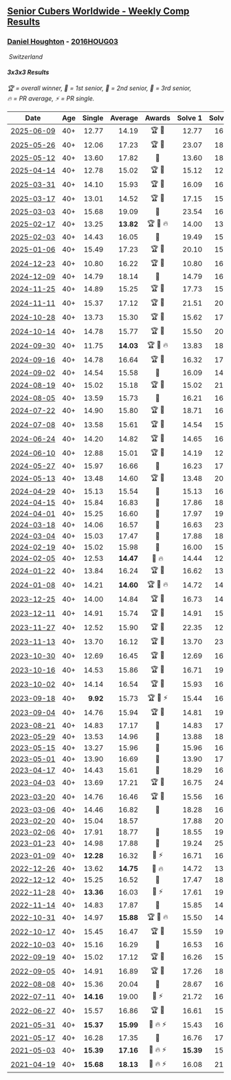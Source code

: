 <style>table {white-space: nowrap;}</style>
<link rel="stylesheet" type="text/css" href="/scw-comp/css/flags.css" />

## [Senior Cubers Worldwide - Weekly Comp Results](/scw-comp/results/)
### [Daniel Houghton](README.md) - [2016HOUG03](https://www.worldcubeassociation.org/persons/2016HOUG03?event=333)

<i class="flag flag-CH" />&nbsp;Switzerland

#### 3x3x3 Results

<span style="white-space: nowrap;">🏆 = overall winner</span>, <span style="white-space: nowrap;">🥇 = 1st senior</span>, <span style="white-space: nowrap;">🥈 = 2nd senior</span>, <span style="white-space: nowrap;">🥉 = 3rd senior</span>, <span style="white-space: nowrap;">🔥 = PR average</span>, <span style="white-space: nowrap;">⚡ = PR single</span>.

| Date | Age | Single | Average | Awards | Solve 1 | Solve 2 | Solve 3 | Solve 4 | Solve 5 | Video |
| :--: | :--: | --: | --: | :--: | --: | --: | --: | --: | --: | :-- |
| [2025-06-09](../../results/2025-06-09/333.md) | 40+ | 12.77 | 14.19 | 🏆 🥇 | 12.77 | 16.01 | 14.07 | 15.49 | 13.01 | [Desktop](https://www.facebook.com/events/947256517415436/permalink/954920273315727) / [Mobile](https://m.facebook.com/events/947256517415436?view=permalink&id=954920273315727) |
| [2025-05-26](../../results/2025-05-26/333.md) | 40+ | 12.06 | 17.23 | 🏆 🥇 | 23.07 | 18.10 | 14.90 | 18.68 | 12.06 | [Desktop](https://www.facebook.com/events/2135590763616965/permalink/2142702572905784) / [Mobile](https://m.facebook.com/events/2135590763616965?view=permalink&id=2142702572905784) |
| [2025-05-12](../../results/2025-05-12/333.md) | 40+ | 13.60 | 17.82 | 🥈 | 13.60 | 18.32 | 17.40 | 20.58 | 17.73 | [Desktop](https://www.facebook.com/events/1716950522530027/permalink/1721665758725170) / [Mobile](https://m.facebook.com/events/1716950522530027?view=permalink&id=1721665758725170) |
| [2025-04-14](../../results/2025-04-14/333.md) | 40+ | 12.78 | 15.02 | 🏆 🥇 | 15.12 | 12.78 | 14.33 | 15.61 | 15.97 | [Desktop](https://www.facebook.com/events/686757560572325/permalink/692549423326472) / [Mobile](https://m.facebook.com/events/686757560572325?view=permalink&id=692549423326472) |
| [2025-03-31](../../results/2025-03-31/333.md) | 40+ | 14.10 | 15.93 | 🏆 🥇 | 16.09 | 16.55 | 14.10 | 15.15 | 16.59 | [Desktop](https://www.facebook.com/events/952001183807395/permalink/956524580021722) / [Mobile](https://m.facebook.com/events/952001183807395?view=permalink&id=956524580021722) |
| [2025-03-17](../../results/2025-03-17/333.md) | 40+ | 13.01 | 14.52 | 🏆 🥇 | 17.15 | 15.02 | 13.63 | 14.91 | 13.01 | [Desktop](https://www.facebook.com/events/4062322140668303/permalink/4073597736207410) / [Mobile](https://m.facebook.com/events/4062322140668303?view=permalink&id=4073597736207410) |
| [2025-03-03](../../results/2025-03-03/333.md) | 40+ | 15.68 | 19.09 | 🥉 | 23.54 | 16.68 | 17.04 | 15.68 | 23.90 | [Desktop](https://www.facebook.com/events/1685594042052171/permalink/1693972984547610) / [Mobile](https://m.facebook.com/events/1685594042052171?view=permalink&id=1693972984547610) |
| [2025-02-17](../../results/2025-02-17/333.md) | 40+ | 13.25 | **13.82** | 🏆 🥇 🔥 | 14.00 | 13.27 | 14.79 | 14.19 | 13.25 | [Desktop](https://www.facebook.com/events/1147070173669130/permalink/1150422886667192) / [Mobile](https://m.facebook.com/events/1147070173669130?view=permalink&id=1150422886667192) |
| [2025-02-03](../../results/2025-02-03/333.md) | 40+ | 14.43 | 16.05 | 🥈 | 19.49 | 15.26 | 17.27 | 14.43 | 15.62 | [Desktop](https://www.facebook.com/events/595481126781396/permalink/600243079638534) / [Mobile](https://m.facebook.com/events/595481126781396?view=permalink&id=600243079638534) |
| [2025-01-06](../../results/2025-01-06/333.md) | 40+ | 15.49 | 17.23 | 🏆 🥇 | 20.10 | 15.49 | 16.08 | 16.45 | 19.16 | [Desktop](https://www.facebook.com/events/595415366757855/permalink/601842452781813) / [Mobile](https://m.facebook.com/events/595415366757855?view=permalink&id=601842452781813) |
| [2024-12-23](../../results/2024-12-23/333.md) | 40+ | 10.80 | 16.22 | 🏆 🥇 | 10.80 | 16.56 | 20.23 | 16.33 | 15.76 | [Desktop](https://www.facebook.com/events/984530303534896/permalink/1002533821734544) / [Mobile](https://m.facebook.com/events/984530303534896?view=permalink&id=1002533821734544) |
| [2024-12-09](../../results/2024-12-09/333.md) | 40+ | 14.79 | 18.14 | 🥉 | 14.79 | 16.79 | 19.63 | 18.00 | DNF | [Desktop](https://www.facebook.com/events/984530303534896/permalink/993608135960446) / [Mobile](https://m.facebook.com/events/984530303534896?view=permalink&id=993608135960446) |
| [2024-11-25](../../results/2024-11-25/333.md) | 40+ | 14.89 | 15.25 | 🏆 🥇 | 17.73 | 15.72 | 14.90 | 15.14 | 14.89 | [Desktop](https://www.facebook.com/events/1257789925369732/permalink/1262933108188747) / [Mobile](https://m.facebook.com/events/1257789925369732?view=permalink&id=1262933108188747) |
| [2024-11-11](../../results/2024-11-11/333.md) | 40+ | 15.37 | 17.12 | 🏆 🥇 | 21.51 | 20.26 | 15.49 | 15.61 | 15.37 | [Desktop](https://www.facebook.com/events/1967492723733489/permalink/1977016432781118) / [Mobile](https://m.facebook.com/events/1967492723733489?view=permalink&id=1977016432781118) |
| [2024-10-28](../../results/2024-10-28/333.md) | 40+ | 13.73 | 15.30 | 🏆 🥇 | 15.62 | 17.63 | 15.37 | 13.73 | 14.90 | [Desktop](https://www.facebook.com/events/946695540632554/permalink/949736753661766) / [Mobile](https://m.facebook.com/events/946695540632554?view=permalink&id=949736753661766) |
| [2024-10-14](../../results/2024-10-14/333.md) | 40+ | 14.78 | 15.77 | 🏆 🥇 | 15.50 | 20.70 | 16.44 | 15.37 | 14.78 | [Desktop](https://www.facebook.com/events/892899002359105/permalink/897985418517130) / [Mobile](https://m.facebook.com/events/892899002359105?view=permalink&id=897985418517130) |
| [2024-09-30](../../results/2024-09-30/333.md) | 40+ | 11.75 | **14.03** | 🏆 🥇 🔥 | 13.83 | 18.92 | 13.83 | 11.75 | 14.43 | [Desktop](https://www.facebook.com/events/559779533112258/permalink/568303195593225) / [Mobile](https://m.facebook.com/events/559779533112258?view=permalink&id=568303195593225) |
| [2024-09-16](../../results/2024-09-16/333.md) | 40+ | 14.78 | 16.64 | 🏆 🥇 | 16.32 | 17.89 | 14.78 | 15.72 | 19.16 | [Desktop](https://www.facebook.com/events/1432335554111064/permalink/1438769583467661) / [Mobile](https://m.facebook.com/events/1432335554111064?view=permalink&id=1438769583467661) |
| [2024-09-02](../../results/2024-09-02/333.md) | 40+ | 14.54 | 15.58 | 🥈 | 16.09 | 14.68 | 17.73 | 14.54 | 15.96 | [Desktop](https://www.facebook.com/events/536643418925945/permalink/541589735097980) / [Mobile](https://m.facebook.com/events/536643418925945?view=permalink&id=541589735097980) |
| [2024-08-19](../../results/2024-08-19/333.md) | 40+ | 15.02 | 15.18 | 🏆 🥇 | 15.02 | 21.51 | 15.15 | 15.37 | 15.02 | [Desktop](https://www.facebook.com/events/1156782986175552/permalink/1160401275813723) / [Mobile](https://m.facebook.com/events/1156782986175552?view=permalink&id=1160401275813723) |
| [2024-08-05](../../results/2024-08-05/333.md) | 40+ | 13.59 | 15.73 | 🥈 | 16.21 | 16.09 | 15.25 | 15.85 | 13.59 | [Desktop](https://www.facebook.com/events/1659713531529180/permalink/1664195371080996) / [Mobile](https://m.facebook.com/events/1659713531529180?view=permalink&id=1664195371080996) |
| [2024-07-22](../../results/2024-07-22/333.md) | 40+ | 14.90 | 15.80 | 🏆 🥇 | 18.71 | 16.19 | 14.90 | 14.90 | 16.32 | [Desktop](https://www.facebook.com/events/909767637577126/permalink/918721016681788) / [Mobile](https://m.facebook.com/events/909767637577126?view=permalink&id=918721016681788) |
| [2024-07-08](../../results/2024-07-08/333.md) | 40+ | 13.58 | 15.61 | 🏆 🥇 | 14.54 | 15.97 | 16.66 | 13.58 | 16.32 | [Desktop](https://www.facebook.com/events/821748909640871/permalink/828852618930500) / [Mobile](https://m.facebook.com/events/821748909640871?view=permalink&id=828852618930500) |
| [2024-06-24](../../results/2024-06-24/333.md) | 40+ | 14.20 | 14.82 | 🏆 🥇 | 14.65 | 16.32 | 14.20 | 14.55 | 15.27 | [Desktop](https://www.facebook.com/events/437464695833920/permalink/446168344963555) / [Mobile](https://m.facebook.com/events/437464695833920?view=permalink&id=446168344963555) |
| [2024-06-10](../../results/2024-06-10/333.md) | 40+ | 12.88 | 15.01 | 🏆 🥇 | 14.19 | 12.88 | 17.27 | 13.95 | 16.90 | [Desktop](https://www.facebook.com/events/1031082051776253/permalink/1039271330957325) / [Mobile](https://m.facebook.com/events/1031082051776253?view=permalink&id=1039271330957325) |
| [2024-05-27](../../results/2024-05-27/333.md) | 40+ | 15.97 | 16.66 | 🥈 | 16.23 | 17.86 | 15.97 | 16.44 | 17.32 | [Desktop](https://www.facebook.com/events/838099921518555/permalink/845914530737094) / [Mobile](https://m.facebook.com/events/838099921518555?view=permalink&id=845914530737094) |
| [2024-05-13](../../results/2024-05-13/333.md) | 40+ | 13.48 | 14.60 | 🏆 🥇 | 13.48 | 20.58 | 14.46 | 14.80 | 14.55 | [Desktop](https://www.facebook.com/events/800074235387553/permalink/804737484921228) / [Mobile](https://m.facebook.com/events/800074235387553?view=permalink&id=804737484921228) |
| [2024-04-29](../../results/2024-04-29/333.md) | 40+ | 15.13 | 15.54 | 🥇 | 15.13 | 16.92 | 15.64 | 15.75 | 15.23 | [Desktop](https://www.facebook.com/events/728652622517739/permalink/734528591930142) / [Mobile](https://m.facebook.com/events/728652622517739?view=permalink&id=734528591930142) |
| [2024-04-15](../../results/2024-04-15/333.md) | 40+ | 15.84 | 16.83 | 🥉 | 17.86 | 18.20 | 15.84 | 16.44 | 16.18 | [Desktop](https://www.facebook.com/events/288128664385253/permalink/295210853677034) / [Mobile](https://m.facebook.com/events/288128664385253?view=permalink&id=295210853677034) |
| [2024-04-01](../../results/2024-04-01/333.md) | 40+ | 15.25 | 16.60 | 🥈 | 17.97 | 19.87 | 15.38 | 15.25 | 16.44 | [Desktop](https://www.facebook.com/events/399816879472850/permalink/404930128961525) / [Mobile](https://m.facebook.com/events/399816879472850?view=permalink&id=404930128961525) |
| [2024-03-18](../../results/2024-03-18/333.md) | 40+ | 14.06 | 16.57 | 🥈 | 16.63 | 23.89 | 14.64 | 18.44 | 14.06 | [Desktop](https://www.facebook.com/events/962609138892132/permalink/970716808081365) / [Mobile](https://m.facebook.com/events/962609138892132?view=permalink&id=970716808081365) |
| [2024-03-04](../../results/2024-03-04/333.md) | 40+ | 15.03 | 17.47 | 🥉 | 17.88 | 18.21 | 15.03 | 16.31 | 31.58 | [Desktop](https://www.facebook.com/events/682023687232856/permalink/685710790197479) / [Mobile](https://m.facebook.com/events/682023687232856?view=permalink&id=685710790197479) |
| [2024-02-19](../../results/2024-02-19/333.md) | 40+ | 15.02 | 15.98 | 🥈 | 16.00 | 15.02 | 16.11 | DNF | 15.84 | [Desktop](https://www.facebook.com/events/947093233792978/permalink/950708540098114) / [Mobile](https://m.facebook.com/events/947093233792978?view=permalink&id=950708540098114) |
| [2024-02-05](../../results/2024-02-05/333.md) | 40+ | 12.53 | **14.47** | 🥇 🔥 | 14.44 | 12.53 | 15.26 | 17.14 | 13.71 | [Desktop](https://www.facebook.com/events/3090201184445880/permalink/3095012990631366) / [Mobile](https://m.facebook.com/events/3090201184445880?view=permalink&id=3095012990631366) |
| [2024-01-22](../../results/2024-01-22/333.md) | 40+ | 13.84 | 16.24 | 🏆 🥇 | 16.62 | 13.84 | 18.56 | 18.02 | 14.07 | [Desktop](https://www.facebook.com/events/1080083269860734/permalink/1084411502761244) / [Mobile](https://m.facebook.com/events/1080083269860734?view=permalink&id=1084411502761244) |
| [2024-01-08](../../results/2024-01-08/333.md) | 40+ | 14.21 | **14.60** | 🏆 🥇 🔥 | 14.72 | 14.87 | 14.22 | 14.21 | DNF | [Desktop](https://www.facebook.com/events/1278843609453417/permalink/1285671462103965) / [Mobile](https://m.facebook.com/events/1278843609453417?view=permalink&id=1285671462103965) |
| [2023-12-25](../../results/2023-12-25/333.md) | 40+ | 14.00 | 14.84 | 🏆 🥇 | 16.73 | 14.00 | 15.12 | 14.73 | 14.66 | [Desktop](https://www.facebook.com/events/231087383363053/permalink/236896219448836) / [Mobile](https://m.facebook.com/events/231087383363053?view=permalink&id=236896219448836) |
| [2023-12-11](../../results/2023-12-11/333.md) | 40+ | 14.91 | 15.74 | 🏆 🥇 | 14.91 | 15.48 | 16.32 | 16.34 | 15.41 | [Desktop](https://www.facebook.com/events/1404140403643629/permalink/1410246046366398) / [Mobile](https://m.facebook.com/events/1404140403643629?view=permalink&id=1410246046366398) |
| [2023-11-27](../../results/2023-11-27/333.md) | 40+ | 12.52 | 15.90 | 🏆 🥇 | 22.35 | 12.52 | 15.29 | 13.60 | 18.80 | [Desktop](https://www.facebook.com/events/889636606027860/permalink/896866678638186) / [Mobile](https://m.facebook.com/events/889636606027860?view=permalink&id=896866678638186) |
| [2023-11-13](../../results/2023-11-13/333.md) | 40+ | 13.70 | 16.12 | 🏆 🥇 | 13.70 | 23.93 | 16.28 | 14.51 | 17.56 | [Desktop](https://www.facebook.com/events/1074911313795532/permalink/1087355052551158) / [Mobile](https://m.facebook.com/events/1074911313795532?view=permalink&id=1087355052551158) |
| [2023-10-30](../../results/2023-10-30/333.md) | 40+ | 12.69 | 16.45 | 🏆 🥇 | 12.69 | 16.97 | 16.32 | 17.70 | 16.06 | [Desktop](https://www.facebook.com/events/1074911313795532/permalink/1079973786622618) / [Mobile](https://m.facebook.com/events/1074911313795532?view=permalink&id=1079973786622618) |
| [2023-10-16](../../results/2023-10-16/333.md) | 40+ | 14.53 | 15.86 | 🏆 🥇 | 16.71 | 19.33 | 15.12 | 14.53 | 15.76 | [Desktop](https://www.facebook.com/events/1058362692072125/permalink/1064386591469735) / [Mobile](https://m.facebook.com/events/1058362692072125?view=permalink&id=1064386591469735) |
| [2023-10-02](../../results/2023-10-02/333.md) | 40+ | 14.14 | 16.54 | 🏆 🥇 | 15.93 | 16.20 | 17.50 | 22.59 | 14.14 | [Desktop](https://www.facebook.com/events/1518773368939011/permalink/1525793748236973) / [Mobile](https://m.facebook.com/events/1518773368939011?view=permalink&id=1525793748236973) |
| [2023-09-18](../../results/2023-09-18/333.md) | 40+ | **9.92** | 15.73 | 🏆 🥇 ⚡ | 15.44 | 16.15 | 15.61 | 16.95 | **9.92** | [Desktop](https://www.facebook.com/events/1636211493537200/permalink/1639924356499247) / [Mobile](https://m.facebook.com/events/1636211493537200?view=permalink&id=1639924356499247) |
| [2023-09-04](../../results/2023-09-04/333.md) | 40+ | 14.76 | 15.94 | 🏆 🥇 | 14.81 | 19.86 | 14.76 | 16.56 | 16.45 | [Desktop](https://www.facebook.com/events/190773964023185/permalink/196354860131762) / [Mobile](https://m.facebook.com/events/190773964023185?view=permalink&id=196354860131762) |
| [2023-08-21](../../results/2023-08-21/333.md) | 40+ | 14.83 | 17.17 | 🥈 | 14.83 | 17.32 | 18.43 | 18.88 | 15.76 | [Desktop](https://www.facebook.com/events/1826888371060368/permalink/1834238363658702) / [Mobile](https://m.facebook.com/events/1826888371060368?view=permalink&id=1834238363658702) |
| [2023-05-29](../../results/2023-05-29/333.md) | 40+ | 13.53 | 14.96 | 🥇 | 13.88 | 18.28 | 16.07 | 14.94 | 13.53 | [Desktop](https://www.facebook.com/events/199553879662923/permalink/206019559016355) / [Mobile](https://m.facebook.com/events/199553879662923?view=permalink&id=206019559016355) |
| [2023-05-15](../../results/2023-05-15/333.md) | 40+ | 13.27 | 15.96 | 🥇 | 15.96 | 16.88 | 16.46 | 15.47 | 13.27 | [Desktop](https://www.facebook.com/events/943848890264789/permalink/949373283045683) / [Mobile](https://m.facebook.com/events/943848890264789?view=permalink&id=949373283045683) |
| [2023-05-01](../../results/2023-05-01/333.md) | 40+ | 13.90 | 16.69 | 🥇 | 13.90 | 17.42 | 16.73 | 17.78 | 15.93 | [Desktop](https://www.facebook.com/events/751816416413742/permalink/757733185822065) / [Mobile](https://m.facebook.com/events/751816416413742?view=permalink&id=757733185822065) |
| [2023-04-17](../../results/2023-04-17/333.md) | 40+ | 14.43 | 15.61 | 🥇 | 18.29 | 16.15 | 15.88 | 14.43 | 14.80 | [Desktop](https://www.facebook.com/events/786804792820217/permalink/793399372160759) / [Mobile](https://m.facebook.com/events/786804792820217?view=permalink&id=793399372160759) |
| [2023-04-03](../../results/2023-04-03/333.md) | 40+ | 13.69 | 17.21 | 🏆 🥇 | 16.75 | 24.21 | 13.69 | 18.64 | 16.24 | [Desktop](https://www.facebook.com/events/542929047949179/permalink/545663787675705) / [Mobile](https://m.facebook.com/events/542929047949179?view=permalink&id=545663787675705) |
| [2023-03-20](../../results/2023-03-20/333.md) | 40+ | 14.76 | 16.46 | 🏆 🥇 | 15.56 | 16.72 | 17.29 | 14.76 | 17.09 | [Desktop](https://www.facebook.com/events/241366535002371/permalink/245531651252526) / [Mobile](https://m.facebook.com/events/241366535002371?view=permalink&id=245531651252526) |
| [2023-03-06](../../results/2023-03-06/333.md) | 40+ | 14.46 | 16.82 | 🥇 | 18.28 | 16.71 | 22.65 | 14.46 | 15.46 | [Desktop](https://www.facebook.com/events/229553919432988/permalink/234327138955666) / [Mobile](https://m.facebook.com/events/229553919432988?view=permalink&id=234327138955666) |
| [2023-02-20](../../results/2023-02-20/333.md) | 40+ | 15.04 | 18.57 |  | 17.88 | 20.35 | 18.13 | 19.70 | 15.04 | [Desktop](https://www.facebook.com/events/569225115154363/permalink/574363291307212) / [Mobile](https://m.facebook.com/events/569225115154363?view=permalink&id=574363291307212) |
| [2023-02-06](../../results/2023-02-06/333.md) | 40+ | 17.91 | 18.77 | 🥈 | 18.55 | 19.44 | 17.91 | 18.43 | 19.32 | [Desktop](https://www.facebook.com/events/592410912725072/permalink/596114902354673) / [Mobile](https://m.facebook.com/events/592410912725072?view=permalink&id=596114902354673) |
| [2023-01-23](../../results/2023-01-23/333.md) | 40+ | 14.98 | 17.88 | 🥇 | 19.24 | 25.46 | 14.98 | 17.89 | 16.50 | [Desktop](https://www.facebook.com/events/492735749600024/permalink/496810349192564) / [Mobile](https://m.facebook.com/events/492735749600024?view=permalink&id=496810349192564) |
| [2023-01-09](../../results/2023-01-09/333.md) | 40+ | **12.28** | 16.32 | 🥇 ⚡ | 16.71 | 16.72 | **12.28** | 15.54 | 17.00 | [Desktop](https://www.facebook.com/events/4054783058080417/permalink/4061138670778189) / [Mobile](https://m.facebook.com/events/4054783058080417?view=permalink&id=4061138670778189) |
| [2022-12-26](../../results/2022-12-26/333.md) | 40+ | 13.62 | **14.75** | 🥇 🔥 | 14.72 | 13.62 | 14.36 | 20.84 | 15.18 | [Desktop](https://www.facebook.com/events/563573978559176/permalink/570596907856883) / [Mobile](https://m.facebook.com/events/563573978559176?view=permalink&id=570596907856883) |
| [2022-12-12](../../results/2022-12-12/333.md) | 40+ | 15.25 | 16.52 | 🥇 | 17.47 | 18.11 | 15.80 | 16.28 | 15.25 | [Desktop](https://www.facebook.com/events/1541409726309933/permalink/1563232580794314) / [Mobile](https://m.facebook.com/events/1541409726309933?view=permalink&id=1563232580794314) |
| [2022-11-28](../../results/2022-11-28/333.md) | 40+ | **13.36** | 16.03 | 🥇 ⚡ | 17.61 | 19.16 | 16.20 | **13.36** | 14.27 | [Desktop](https://www.facebook.com/events/1541409726309933/permalink/1549818012135771) / [Mobile](https://m.facebook.com/events/1541409726309933?view=permalink&id=1549818012135771) |
| [2022-11-14](../../results/2022-11-14/333.md) | 40+ | 14.83 | 17.87 | 🥇 | 15.85 | 14.83 | 18.06 | 19.69 | 20.02 | [Desktop](https://www.facebook.com/events/5802707333170226/permalink/5836831766424449) / [Mobile](https://m.facebook.com/events/5802707333170226?view=permalink&id=5836831766424449) |
| [2022-10-31](../../results/2022-10-31/333.md) | 40+ | 14.97 | **15.88** | 🏆 🥇 🔥 | 15.50 | 14.97 | 20.56 | 15.72 | 16.42 | [Desktop](https://www.facebook.com/events/536496438309051/permalink/545852237373471) / [Mobile](https://m.facebook.com/events/536496438309051?view=permalink&id=545852237373471) |
| [2022-10-17](../../results/2022-10-17/333.md) | 40+ | 15.45 | 16.47 | 🏆 🥇 | 15.59 | 19.90 | 15.45 | 15.90 | 17.93 | [Desktop](https://www.facebook.com/events/1113163972925182/permalink/1126165814958331) / [Mobile](https://m.facebook.com/events/1113163972925182?view=permalink&id=1126165814958331) |
| [2022-10-03](../../results/2022-10-03/333.md) | 40+ | 15.16 | 16.29 | 🥇 | 16.53 | 16.67 | 15.68 | 17.70 | 15.16 | [Desktop](https://www.facebook.com/events/1113163972925182/permalink/1122398955335017) / [Mobile](https://m.facebook.com/events/1113163972925182?view=permalink&id=1122398955335017) |
| [2022-09-19](../../results/2022-09-19/333.md) | 40+ | 15.02 | 17.12 | 🏆 🥇 | 16.26 | 15.02 | 17.93 | 21.47 | 17.16 | [Desktop](https://www.facebook.com/events/400132442274991/permalink/407143584907210) / [Mobile](https://m.facebook.com/events/400132442274991?view=permalink&id=407143584907210) |
| [2022-09-05](../../results/2022-09-05/333.md) | 40+ | 14.91 | 16.89 | 🏆 🥇 | 17.26 | 18.99 | 15.95 | 14.91 | 17.47 | [Desktop](https://www.facebook.com/events/865213714460720/permalink/871239793858112) / [Mobile](https://m.facebook.com/events/865213714460720?view=permalink&id=871239793858112) |
| [2022-08-08](../../results/2022-08-08/333.md) | 40+ | 15.36 | 20.04 | 🥉 | 28.67 | 16.45 | 15.36 | 26.68 | 17.00 | [Desktop](https://www.facebook.com/events/825089031814345/permalink/830703287919586) / [Mobile](https://m.facebook.com/events/825089031814345?view=permalink&id=830703287919586) |
| [2022-07-11](../../results/2022-07-11/333.md) | 40+ | **14.16** | 19.00 | 🥈 ⚡ | 21.72 | 16.97 | **14.16** | 20.52 | 19.52 | [Desktop](https://www.facebook.com/events/1078979143022877/permalink/1081504242770367) / [Mobile](https://m.facebook.com/events/1078979143022877?view=permalink&id=1081504242770367) |
| [2022-06-27](../../results/2022-06-27/333.md) | 40+ | 15.57 | 16.86 | 🏆 🥇 | 16.61 | 15.57 | 20.52 | 15.73 | 18.24 | [Desktop](https://www.facebook.com/events/442599294039591/permalink/450486749917512) / [Mobile](https://m.facebook.com/events/442599294039591?view=permalink&id=450486749917512) |
| [2021-05-31](../../results/2021-05-31/333.md) | 40+ | **15.37** | **15.99** | 🥈 🔥 ⚡ | 15.43 | 16.80 | 15.74 | **15.37** | 17.56 | [Desktop](https://www.facebook.com/events/477312563557358/permalink/482063519748929) / [Mobile](https://m.facebook.com/events/477312563557358?view=permalink&id=482063519748929) |
| [2021-05-17](../../results/2021-05-17/333.md) | 40+ | 16.28 | 17.35 | 🥈 | 16.76 | 17.52 | 17.76 | 20.17 | 16.28 | [Desktop](https://www.facebook.com/events/294093895691078/permalink/296447852122349) / [Mobile](https://m.facebook.com/events/294093895691078?view=permalink&id=296447852122349) |
| [2021-05-03](../../results/2021-05-03/333.md) | 40+ | **15.39** | **17.16** | 🥉 🔥 ⚡ | **15.39** | 15.53 | 20.48 | 20.57 | 15.48 | [Desktop](https://www.facebook.com/events/195346665532379/permalink/204323141301398) / [Mobile](https://m.facebook.com/events/195346665532379?view=permalink&id=204323141301398) |
| [2021-04-19](../../results/2021-04-19/333.md) | 40+ | **15.68** | **18.13** | 🥉 🔥 ⚡ | 16.08 | 21.71 | 16.59 | 22.64 | **15.68** | [Desktop](https://www.facebook.com/events/195346665532379/permalink/196080392125673) / [Mobile](https://m.facebook.com/events/195346665532379?view=permalink&id=196080392125673) |


<!-- Global site tag (gtag.js) - Google Analytics -->
<script async src="https://www.googletagmanager.com/gtag/js?id=UA-86348435-3"></script>
<script>window.dataLayer = window.dataLayer || []; function gtag() {dataLayer.push(arguments);} gtag('js', new Date()); gtag('config', 'UA-86348435-3');</script>
